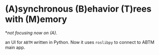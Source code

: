 # (A)synchronous (B)ehavior (T)rees with (M)emory
*_not focusing now on (A)._

an UI for `ABTM` written in Python. Now it uses `roslibpy` to connect to ABTM main app.
